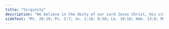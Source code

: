 ```yaml
---
title: "Virginity"
description: "We believe in the deity of our Lord Jesus Christ, His virgin birth, His sinless life, His miracles, His vicarious and atoning death through His shed blood, His bodily resurrection, His ascension to the right hand of the Father, and His personal return in power and glory."
sideText: "Mt. 28:19; Ps. 2:7; Jn. 1:18; 8:58; Lk. 19:10; Heb. 13:8; Mt. 1:18; Lk. 1:35; Mt. 1:23; Jn. 1:14; II Cor. 5:21; I Pet. 2:22; Heb. 2:14 –17; I Jn. 3:5; Col. 2:9; Rev. 22:16; Heb. 4:15; Jn. 8:46; Phil. 2:8; Jn. 20:25-28"
---
```

